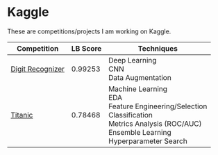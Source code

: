 # Kaggle 

These are competitions/projects I am working on Kaggle.

| Competition                                                  | LB Score | Techniques                                                   |
| ------------------------------------------------------------ | -------- | ------------------------------------------------------------ |
| [Digit Recognizer](https://www.kaggle.com/c/digit-recognizer) | 0.99253  | Deep Learning<br />CNN<br />Data Augmentation                |
| [Titanic](https://www.kaggle.com/c/titanic)                  | 0.78468  | Machine Learning<br />EDA<br />Feature Engineering/Selection<br />Classification<br />Metrics Analysis (ROC/AUC)<br />Ensemble Learning<br />Hyperparameter Search |

